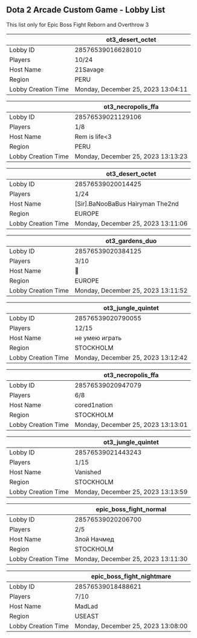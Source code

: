 ## Dota 2 Arcade Custom Game - Lobby List

This list only for Epic Boss Fight Reborn and Overthrow 3

|  | ot3_desert_octet |
| ------ | ------ |
| Lobby ID | 28576539016628010 |
| Players | 10/24 |
| Host Name | 21Savage |
| Region | PERU |
| Lobby Creation Time | Monday, December 25, 2023 13:04:11 |


|  | ot3_necropolis_ffa |
| ------ | ------ |
| Lobby ID | 28576539021129106 |
| Players | 1/8 |
| Host Name | Rem is life<3 |
| Region | PERU |
| Lobby Creation Time | Monday, December 25, 2023 13:13:23 |


|  | ot3_desert_octet |
| ------ | ------ |
| Lobby ID | 28576539020014425 |
| Players | 1/24 |
| Host Name | [Sir].BaNooBaBus Hairyman The2nd |
| Region | EUROPE |
| Lobby Creation Time | Monday, December 25, 2023 13:11:06 |


|  | ot3_gardens_duo |
| ------ | ------ |
| Lobby ID | 28576539020384125 |
| Players | 3/10 |
| Host Name | 𩠑 |
| Region | EUROPE |
| Lobby Creation Time | Monday, December 25, 2023 13:11:52 |


|  | ot3_jungle_quintet |
| ------ | ------ |
| Lobby ID | 28576539020790055 |
| Players | 12/15 |
| Host Name | не умею играть |
| Region | STOCKHOLM |
| Lobby Creation Time | Monday, December 25, 2023 13:12:42 |


|  | ot3_necropolis_ffa |
| ------ | ------ |
| Lobby ID | 28576539020947079 |
| Players | 6/8 |
| Host Name | cored1nation |
| Region | STOCKHOLM |
| Lobby Creation Time | Monday, December 25, 2023 13:13:01 |


|  | ot3_jungle_quintet |
| ------ | ------ |
| Lobby ID | 28576539021443243 |
| Players | 1/15 |
| Host Name | Vanished |
| Region | STOCKHOLM |
| Lobby Creation Time | Monday, December 25, 2023 13:13:59 |


|  | epic_boss_fight_normal |
| ------ | ------ |
| Lobby ID | 28576539020206700 |
| Players | 2/5 |
| Host Name | Злой Начмед |
| Region | STOCKHOLM |
| Lobby Creation Time | Monday, December 25, 2023 13:11:30 |


|  | epic_boss_fight_nightmare |
| ------ | ------ |
| Lobby ID | 28576539018488621 |
| Players | 7/10 |
| Host Name | MadLad |
| Region | USEAST |
| Lobby Creation Time | Monday, December 25, 2023 13:08:00 |


